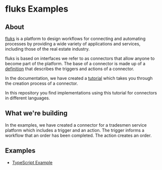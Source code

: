 # fluks Examples

## About 

<a href="https://www.fluks.cloud/" target="_blank">fluks</a> is a platform to design workflows for connecting and automating processes by providing a wide variety of applications and services, including those of the real estate industry. 


fluks is based on interfaces we refer to as connectors that allow anyone to become part of the platform. The base of a connector is made up of a <a href="https://docs.fluks.cloud/docs/partners/connector-definition" target="_blank">definition</a> that describes the triggers and actions of a connector.

In the documentation, we have created a <a href="https://docs.fluks.cloud/docs/partners/howto/connector_tutorial" target="_blank">tutorial</a> which takes you through the creation process of a connector.

In this repository you find implementations using this tutorial for connectors in different languages.
## What we're building

In the examples, we have created a connector for a tradesmen service platform which includes a trigger and an action. The trigger informs a workflow that an order has been completed. The action creates an order.

## Examples

- <a href="https://github.com/CloudKlabauter/fluks-examples/tree/main/connectors/typescript">TypeScript Example</a>
